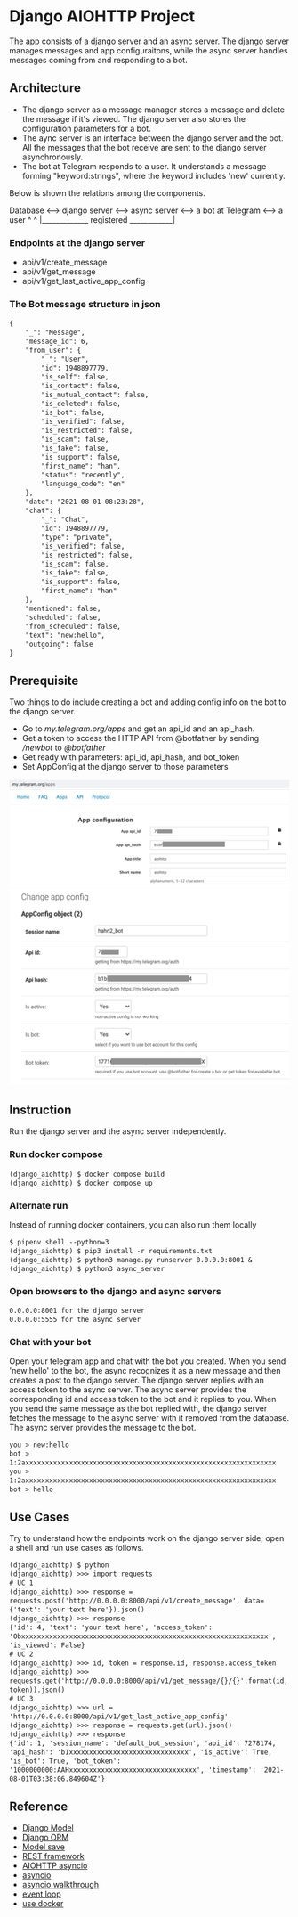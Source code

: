 # Django AIOHTTP Project
The app consists of a django server and an async server. The django server manages messages and app configuraitons, while the async server handles messages coming from and responding to a bot.

## Architecture
- The django server as a message manager stores a message and delete the message if it's viewed. The django server also stores the configuration parameters for a bot.
- The aync server is an interface between the django server and the bot. All the messages that the bot receive are sent to the django server asynchronously. 
- The bot at Telegram responds to a user. It understands a message forming "keyword:strings", where the keyword includes 'new' currently. 

Below is shown the relations among the components.

Database <--> django server <--> async server <--> a bot at Telegram <--> a user
                    ^                                     ^
                    |_____________ registered ____________|

### Endpoints at the django server
- api/v1/create_message
- api/v1/get_message
- api/v1/get_last_active_app_config


### The Bot message structure in json
```
{
    "_": "Message",
    "message_id": 6,
    "from_user": {
        "_": "User",
        "id": 1948897779,
        "is_self": false,
        "is_contact": false,
        "is_mutual_contact": false,
        "is_deleted": false,
        "is_bot": false,
        "is_verified": false,
        "is_restricted": false,
        "is_scam": false,
        "is_fake": false,
        "is_support": false,
        "first_name": "han",
        "status": "recently",
        "language_code": "en"
    },
    "date": "2021-08-01 08:23:28",
    "chat": {
        "_": "Chat",
        "id": 1948897779,
        "type": "private",
        "is_verified": false,
        "is_restricted": false,
        "is_scam": false,
        "is_fake": false,
        "is_support": false,
        "first_name": "han"
    },
    "mentioned": false,
    "scheduled": false,
    "from_scheduled": false,
    "text": "new:hello",
    "outgoing": false
}
```

## Prerequisite
Two things to do include creating a bot and adding config info on the bot to the django server.

- Go to _my.telegram.org/apps_ and get an api_id and an api_hash.  
- Get a token to access the HTTP API from @botfather by sending _/newbot_ to _@botfather_
- Get ready with parameters: api_id, api_hash, and bot_token
- Set AppConfig at the django server to those parameters

![Configuration at the telegram bot](images/mytelegramapps.png)
![AppConfig at the django server](images/djangoappconfig.png)

## Instruction
Run the django server and the async server independently.

### Run docker compose
```shell
(django_aiohttp) $ docker compose build
(django_aiohttp) $ docker compose up
```

### Alternate run
Instead of running docker containers, you can also run them locally
```shell
$ pipenv shell --python=3
(django_aiohttp) $ pip3 install -r requirements.txt
(django_aiohttp) $ python3 manage.py runserver 0.0.0.0:8001 &
(django_aiohttp) $ python3 async_server
```

### Open browsers to the django and async servers
```
0.0.0.0:8001 for the django server
0.0.0.0:5555 for the async server
```

### Chat with your bot
Open your telegram app and chat with the bot you created.
When you send 'new:hello' to the bot, the async recognizes it as a new message and then creates a post to the django server. The django server replies with an access token to the async server. The async server provides the corresponding id and access token to the bot and it replies to you.
When you send the same message as the bot replied with, the django server fetches the message to the async server with it removed from the database. The async server provides the message to the bot.
```
you > new:hello
bot > 1:2axxxxxxxxxxxxxxxxxxxxxxxxxxxxxxxxxxxxxxxxxxxxxxxxxxxxxxxxxxxxxxx
you > 1:2axxxxxxxxxxxxxxxxxxxxxxxxxxxxxxxxxxxxxxxxxxxxxxxxxxxxxxxxxxxxxxx
bot > hello
```

## Use Cases
Try to understand how the endpoints work on the django server side; open a shell and run use cases as follows.
```shell
(django_aiohttp) $ python
(django_aiohttp) >>> import requests
# UC 1
(django_aiohttp) >>> response = requests.post('http://0.0.0.0:8000/api/v1/create_message', data={'text': 'your text here'}).json()
(django_aiohttp) >>> response
{'id': 4, 'text': 'your text here', 'access_token': '0bxxxxxxxxxxxxxxxxxxxxxxxxxxxxxxxxxxxxxxxxxxxxxxxxxxxxxxxxxxxxxx', 'is_viewed': False}
# UC 2
(django_aiohttp) >>> id, token = response.id, response.access_token
(django_aiohttp) >>> requests.get('http://0.0.0.0:8000/api/v1/get_message/{}/{}'.format(id, token)).json()
# UC 3
(django_aiohttp) >>> url = 'http://0.0.0.0:8000/api/v1/get_last_active_app_config'
(django_aiohttp) >>> response = requests.get(url).json()
(django_aiohttp) >>> response
{'id': 1, 'session_name': 'default_bot_session', 'api_id': 7278174, 'api_hash': 'b1xxxxxxxxxxxxxxxxxxxxxxxxxxxxxx', 'is_active': True, 'is_bot': True, 'bot_token': '1000000000:AAHxxxxxxxxxxxxxxxxxxxxxxxxxxxxxxxx', 'timestamp': '2021-08-01T03:38:06.849604Z'}
```

## Reference 
- [Django Model](https://docs.djangoproject.com/en/3.0/topics/db/models/)
- [Django ORM](https://tutorial.djangogirls.org/en/django_orm/)
- [Model save](https://docs.djangoproject.com/en/3.0/ref/models/instances/)
- [REST framework](https://www.django-rest-framework.org/)
- [AIOHTTP asyncio](https://docs.aiohttp.org/en/stable/)
- [asyncio](https://docs.python.org/3/library/asyncio.html)
- [asyncio walkthrough](https://realpython.com/async-io-python/)
- [event loop](https://www.youtube.com/watch?v=mBtFGSC3ooA)
- [use docker](https://www.docker.com/resources/what-container)